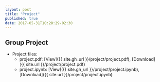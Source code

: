 ```yaml
---
layout: post
title: "Project"
published: true
date: 2017-05-31T10:28:29-02:30
---
```

## Group Project

* Project files:
    * project.pdf: [View]({{ site.gh_url }}/project/project.pdf),
                                                [Download]({{ site.url }}/project/project.pdf)
    * project.ipynb: [View]({{ site.gh_url }}/project/project.ipynb),
                                                [Download]({{ site.url }}/project/project.ipynb)
